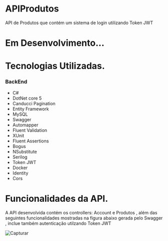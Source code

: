 # APIProdutos
API de Produtos que contém um sistema de login utilizando Token JWT 

# Em Desenvolvimento...

# Tecnologias Utilizadas.

### BackEnd
- C#
- DotNet core 5 
- Canducci Pagination
- Entity Framework
- MySQL
- Swagger 
- Automapper
- Fluent Validation
- XUnit
- Fluent Assertions
- Bogus
- NSubstitute
- Serilog
- Token JWT
- Docker
- Identity
- Cors

# Funcionalidades da API.

A API desenvolvida contém os  controllers:  Account e Produtos , além das seguintes funcionalidades  mostradas na  figura abaixo gerada pelo Swagger , inclue também autenticação utilzando Token JWT 

![Capturar](https://user-images.githubusercontent.com/47072463/144960997-58bfdd15-d3c2-42fe-b4b4-2ea980f8e026.PNG)

